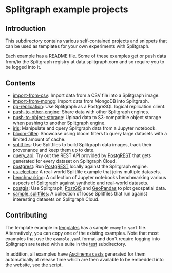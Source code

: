 # Splitgraph example projects

## Introduction

This subdirectory contains various self-contained projects and snippets that can be used
as templates for your own experiments with Splitgraph.

Each example has a README file. Some of these examples get or push data from/to the Splitgraph registry at data.splitgraph.com and so require you to be logged into it.

## Contents

  * [import-from-csv](./import-from-csv): Import data from a CSV file into a Splitgraph image.
  * [import-from-mongo](./import-from-mongo): Import data from MongoDB into Splitgraph.
  * [pg-replication](./pg-replication): Use Splitgraph as a PostgreSQL logical replication client.
  * [push-to-other-engine](./push-to-other-engine): Share data with other Splitgraph engines.
  * [push-to-object-storage](./push-to-object-storage): Upload data to S3-compatible object storage when pushing to another Splitgraph engine.
  * [iris](./iris): Manipulate and query Splitgraph data from a Jupyter notebook.
  * [bloom-filter](./bloom-filter): Showcase using bloom filters to query large datasets with a limited amount of cache.
  * [splitfiles](./splitfiles): Use Splitfiles to build Splitgraph data images, track their provenance and keep them up to date.
  * [query_api](./query_api): Try out the REST API provided by [PostgREST](http://postgrest.org/en/latest/) that gets generated for every dataset on Splitgraph Cloud.
  * [postgrest](./postgrest): Run [PostgREST](http://postgrest.org/en/latest/) locally against the Splitgraph engine.
  * [us-election](./us-election): A real-world Splitfile example that joins multiple datasets.
  * [benchmarking](./benchmarking): A collection of Jupyter notebooks benchmarking various aspects of Splitgraph against synthetic and real-world datasets.
  * [postgis](./postgis): Use Splitgraph, [PostGIS](https://postgis.net/) and [GeoPandas](https://geopandas.org/) to plot geospatial data.
  * [sample_splitfiles](./sample_splitfiles): A collection of loose Splitfiles that run against interesting datasets on Splitgraph Cloud.

## Contributing

The template example in [templates](./template) has a sample `example.yaml` file. Alternatively, you can copy one of the existing examples. Note that most examples that use the `example.yaml` format and don't require logging into Splitgraph are tested with a suite in the [test](./test) subdirectory.

In addition, all examples have [Asciinema casts](https://asciinema.org/) generated for them automatically at release time which are then available to be embedded into the website, see [the script](../.ci/rebuild_asciicasts.sh).
